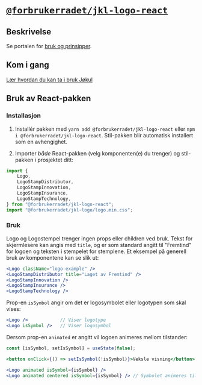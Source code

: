 # [`@forbrukerradet/jkl-logo-react`](https://jokul.fremtind.no/komponenter/logo)

## Beskrivelse

Se portalen for [bruk og prinsipper](https://jokul.fremtind.no/komponenter/logo).

## Kom i gang

[Lær hvordan du kan ta i bruk Jøkul](https://jokul.fremtind.no/developer/getting-started/)

## Bruk av React-pakken

### Installasjon

1. Installér pakken med `yarn add @forbrukerradet/jkl-logo-react` eller `npm i @forbrukerradet/jkl-logo-react`. Stil-pakken blir automatisk installert som en avhengighet.

2. Importer _både_ React-pakken (velg komponenten(e) du trenger) og stil-pakken i prosjektet ditt:

```js
import {
    Logo,
    LogoStampDistributor,
    LogoStampInnovation,
    LogoStampInsurance,
    LogoStampTechnology,
} from "@forbrukerradet/jkl-logo-react";
import "@forbrukerradet/jkl-logo/logo.min.css";
```

### Bruk

Logo og Logostempel trenger ingen props eller children ved bruk. Tekst for skjermlesere kan angis med `title`, og er som standard angitt til "Fremtind" for logoen og teksten i stempelet for stemplene. Et eksempel på generell bruk av komponentene kan se slik ut:

```jsx
<Logo className="logo-example" />
<LogoStampDistributor title="Laget av Fremtind" />
<LogoStampInnovation />
<LogoStampInsurance />
<LogoStampTechnology />
```

Prop-en `isSymbol` angir om det er logosymbolet eller logotypen som skal vises:

```jsx
<Logo />            // Viser logotype
<Logo isSymbol />   // Viser logosymbol
```

Dersom prop-en `animated` er angitt vil logoen animeres mellom tilstander:

```jsx
const [isSymbol, setIsSymbol] = useState(false);

<button onClick={() => setIsSymbol(!isSymbol)}>Veksle visning</button>

<Logo animated isSymbol={isSymbol} />
<Logo animated centered isSymbol={isSymbol} /> // Symbolet animeres til midten
```
